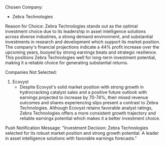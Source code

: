 Chosen Company:
- Zebra Technologies
  
Reason for Choice:
Zebra Technologies stands out as the optimal investment choice due to its leadership in asset intelligence solutions across diverse industries, a strong demand environment, and substantial investments in research and development which support its market position. The company's financial projections indicate a 44% profit increase over the upcoming years, buoyed by strong earnings beats and strategic resilience. This positions Zebra Technologies well for long-term investment potential, making it a reliable choice for generating substantial returns.

Companies Not Selected:
1. Ecovyst
   - Despite Ecovyst's solid market position with strong growth in hydrocracking catalyst sales and a positive future outlook with earnings projected to increase by 70-74%, their mixed revenue outcomes and shares experiencing slips present a contrast to Zebra Technologies. Although Ecovyst retains favorable analyst ratings, Zebra Technologies offers a more consistent growth trajectory and reliable earnings potential which makes it a better investment choice.

Push Notification Message:
"Investment Decision: Zebra Technologies selected for its robust market position and strong growth potential. A leader in asset intelligence solutions with favorable earnings forecasts."